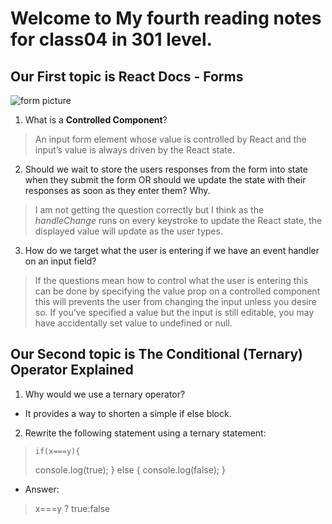 # Welcome to My fourth reading notes for class04 in 301 level.

## Our First topic is **React Docs - Forms**

![form picture](https://miro.medium.com/max/4738/1*3JEZb8N5h3QJJc7Iy0hY_g.jpeg)

1.	What is a **Controlled Component**?
  > An input form element whose value is controlled by React and the input’s value is always driven by the React state.



2.	Should we wait to store the users responses from the form into state when they submit the form OR should we update the state with their responses as soon as they enter them? Why.
> I am not getting the question correctly but I think as the *handleChange* runs on every keystroke to update the React state, the displayed value will update as the user types.



3.	How do we target what the user is entering if we have an event handler on an input field?
> If the questions mean how to control what the user is entering this can be done by specifying the value prop on a controlled component this will prevents the user from changing the input unless you desire so. If you’ve specified a value but the input is still editable, you may have accidentally set value to undefined or null.



## Our Second topic is **The Conditional (Ternary) Operator Explained**

1.	Why would we use a ternary operator?
- It provides a way to shorten a simple if else block.

2.	Rewrite the following statement using a ternary statement:
	
>	  if(x===y){
>	 console.log(true);
>	  } else {
>	 console.log(false);
 > }

 - Answer:
 > x===y ? true:false

